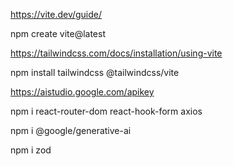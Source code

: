 https://vite.dev/guide/

npm create vite@latest

https://tailwindcss.com/docs/installation/using-vite

npm install tailwindcss @tailwindcss/vite

https://aistudio.google.com/apikey

npm i react-router-dom react-hook-form axios

npm i @google/generative-ai

npm i zod
